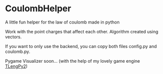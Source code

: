 # CoulombHelper
A little fun helper for the law of coulomb made in python

Work with the point charges that affect each other.
Algorithm created using vectors.

If you want to only use the backend, you can copy both files config.py and coulomb.py.

Pygame Visualizer soon... (with the help of my lovely game engine [TLengPy2](https://github.com/theolaos/TLengPy2))

